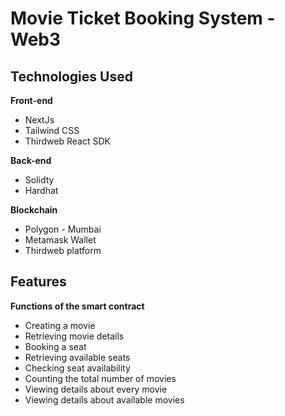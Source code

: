 # Movie Ticket Booking System - Web3 #

## Technologies Used ##

**Front-end**
- NextJs
- Tailwind CSS
- Thirdweb React SDK

**Back-end**
- Solidty
- Hardhat

**Blockchain**
- Polygon - Mumbai
- Metamask Wallet
- Thirdweb platform

## Features ##
**Functions of the smart contract**
- Creating a movie
- Retrieving movie details
- Booking a seat
- Retrieving available seats
- Checking seat availability
- Counting the total number of movies
- Viewing details about every movie
- Viewing details about available movies
